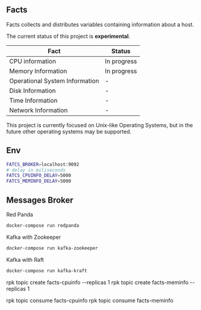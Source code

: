 ## Facts


Facts collects and distributes variables containing information about a host.

The current status of this project is **experimental**.

|            Fact               |    Status    |
|-------------------------------|---------------|
|CPU information                | In progress   |
|Memory Information             | In progress   |
|Operational System Information |       -       |
|Disk Information               |       -       |
|Time Information               |       -       |
|Network Information            |       -       |


This project is currently focused on Unix-like Operating Systems, but in the future other operating systems may be supported.


## Env

```sh
FATCS_BROKER=localhost:9092
# delay in miliseconds
FATCS_CPUINFO_DELAY=5000
FATCS_MEMINFO_DELAY=5000
```

## Messages Broker

Red Panda
```sh
docker-compose run redpanda
```

Kafka with Zookeeper

```sh
docker-compose run kafka-zookeeper
```

Kafka with Raft
```sh
docker-compose run kafka-kraft
```


rpk topic create facts-cpuinfo --replicas 1
rpk topic create facts-meminfo --replicas 1

rpk topic consume facts-cpuinfo
rpk topic consume facts-meminfo
